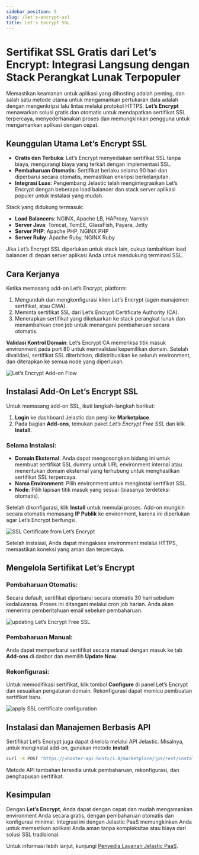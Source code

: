 ```yaml
---
sidebar_position: 5
slug: /let's-encrypt-ssl
title: Let's Encrypt SSL
---
```


# Sertifikat SSL Gratis dari Let’s Encrypt: Integrasi Langsung dengan Stack Perangkat Lunak Terpopuler

Memastikan keamanan untuk aplikasi yang dihosting adalah penting, dan salah satu metode utama untuk mengamankan pertukaran data adalah dengan mengenkripsi lalu lintas melalui protokol HTTPS. **Let’s Encrypt** menawarkan solusi gratis dan otomatis untuk mendapatkan sertifikat SSL terpercaya, menyederhanakan proses dan memungkinkan pengguna untuk mengamankan aplikasi dengan cepat.

## Keunggulan Utama Let’s Encrypt SSL
- **Gratis dan Terbuka**: Let’s Encrypt menyediakan sertifikat SSL tanpa biaya, mengurangi biaya yang terkait dengan implementasi SSL.
- **Pembaharuan Otomatis**: Sertifikat berlaku selama 90 hari dan diperbarui secara otomatis, memastikan enkripsi berkelanjutan.
- **Integrasi Luas**: Pengembang Jelastic telah mengintegrasikan Let’s Encrypt dengan beberapa load balancer dan stack server aplikasi populer untuk instalasi yang mudah.

Stack yang didukung termasuk:
- **Load Balancers**: NGINX, Apache LB, HAProxy, Varnish
- **Server Java**: Tomcat, TomEE, GlassFish, Payara, Jetty
- **Server PHP**: Apache PHP, NGINX PHP
- **Server Ruby**: Apache Ruby, NGINX Ruby

Jika Let’s Encrypt SSL diperlukan untuk stack lain, cukup tambahkan load balancer di depan server aplikasi Anda untuk mendukung terminasi SSL.

## Cara Kerjanya
Ketika memasang add-on Let’s Encrypt, platform:
1. Mengunduh dan mengkonfigurasi klien Let’s Encrypt (agen manajemen sertifikat, atau CMA).
2. Meminta sertifikat SSL dari Let’s Encrypt Certificate Authority (CA).
3. Menerapkan sertifikat yang dikeluarkan ke stack perangkat lunak dan menambahkan cron job untuk menangani pembaharuan secara otomatis.

**Validasi Kontrol Domain**:
Let’s Encrypt CA memeriksa titik masuk environment pada port 80 untuk memvalidasi kepemilikan domain. Setelah divalidasi, sertifikat SSL diterbitkan, didistribusikan ke seluruh environment, dan diterapkan ke semua node yang diperlukan.

![Let’s Encrypt Add-on Flow](https://assets.dewacloud.com/dewacloud-docs/application_settings/SSL/lets-encrypt/2node-lb.png)

## Instalasi Add-On Let’s Encrypt SSL

Untuk memasang add-on SSL, ikuti langkah-langkah berikut:
1. **Login** ke dashboard Jelastic dan pergi ke **Marketplace**.
2. Pada bagian **Add-ons**, temukan paket _Let’s Encrypt Free SSL_ dan klik **Install**.

### Selama Instalasi:
- **Domain Eksternal**: Anda dapat mengosongkan bidang ini untuk membuat sertifikat SSL dummy untuk URL environment internal atau menentukan domain eksternal yang terhubung untuk menghasilkan sertifikat SSL terpercaya.
- **Nama Environment**: Pilih environment untuk menginstal sertifikat SSL.
- **Node**: Pilih lapisan titik masuk yang sesuai (biasanya terdeteksi otomatis).

Setelah dikonfigurasi, klik **Install** untuk memulai proses. Add-on mungkin secara otomatis memasang **IP Publik** ke environment, karena ini diperlukan agar Let’s Encrypt berfungsi.

![SSL Certificate from Let’s Encrypt](https://assets.dewacloud.com/dewacloud-docs/application_settings/SSL/lets-encrypt/lets-encrypt-free-ssl-installation.png)

Setelah instalasi, Anda dapat mengakses environment melalui HTTPS, memastikan koneksi yang aman dan terpercaya.

## Mengelola Sertifikat Let’s Encrypt

### Pembaharuan Otomatis:
Secara default, sertifikat diperbarui secara otomatis 30 hari sebelum kedaluwarsa. Proses ini ditangani melalui cron job harian. Anda akan menerima pemberitahuan email sebelum pembaharuan.

![updating Let’s Encrypt Free SSL](https://assets.dewacloud.com/dewacloud-docs/application_settings/SSL/lets-encrypt/updating-lets-encrypt-free-ssl.png)

### Pembaharuan Manual:
Anda dapat memperbarui sertifikat secara manual dengan masuk ke tab **Add-ons** di dasbor dan memilih **Update Now**.

### Rekonfigurasi:
Untuk memodifikasi sertifikat, klik tombol **Configure** di panel Let’s Encrypt dan sesuaikan pengaturan domain. Rekonfigurasi dapat memicu pembuatan sertifikat baru.

![apply SSL certificate configuration](https://assets.dewacloud.com/dewacloud-docs/application_settings/SSL/lets-encrypt/apply-ssl-sertificate-configuration.png)

## Instalasi dan Manajemen Berbasis API

Sertifikat Let’s Encrypt juga dapat dikelola melalui API Jelastic. Misalnya, untuk menginstal add-on, gunakan metode **install**:

```bash
curl -X POST 'https://<hoster-api-host>/1.0/marketplace/jps/rest/install' -d session=<session> -d jps=letsencrypt-ssl-addon -d envName=<env_name> -d nodeGroup=<node_group> --data-urlencode settings='{"customDomains":"example.com"}'
```

Metode API tambahan tersedia untuk pembaharuan, rekonfigurasi, dan penghapusan sertifikat.

## Kesimpulan

Dengan **Let’s Encrypt**, Anda dapat dengan cepat dan mudah mengamankan environment Anda secara gratis, dengan pembaharuan otomatis dan konfigurasi minimal. Integrasi ini dengan Jelastic PaaS memungkinkan Anda untuk memastikan aplikasi Anda aman tanpa kompleksitas atau biaya dari solusi SSL tradisional.

Untuk informasi lebih lanjut, kunjungi [Penyedia Layanan Jelastic PaaS](https://jelastic.cloud/).